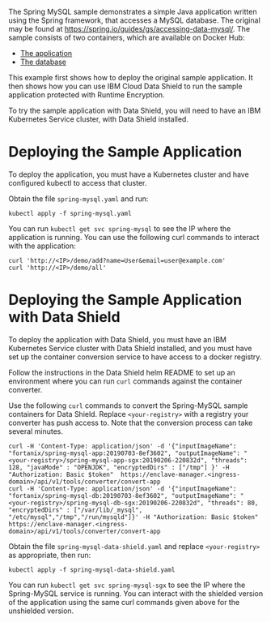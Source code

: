 The Spring MySQL sample demonstrates a simple Java application written using
the Spring framework, that accesses a MySQL database. The original may be found
at https://spring.io/guides/gs/accessing-data-mysql/. The sample consists of
two containers, which are available on Docker Hub:

 * [The application](https://hub.docker.com/r/fortanix/spring-mysql-app/)
 * [The database](https://hub.docker.com/r/fortanix/spring-mysql-db/)

This example first shows how to deploy the original sample application.
It then shows how you can use IBM Cloud Data Shield to run the sample
application protected with Runtime Encryption.

To try the sample application with Data Shield, you will need to have
an IBM Kubernetes Service cluster, with Data Shield installed.

# Deploying the Sample Application

To deploy the application, you must have a Kubernetes cluster and have
configured kubectl to access that cluster.

Obtain the file `spring-mysql.yaml` and run:

    kubectl apply -f spring-mysql.yaml

You can run `kubectl get svc spring-mysql` to see the IP where the application
is running. You can use the following curl commands to interact with the
application:

    curl 'http://<IP>/demo/add?name=User&email=user@example.com'
    curl 'http://<IP>/demo/all'

# Deploying the Sample Application with Data Shield

To deploy the application with Data Shield, you must have an IBM Kubernetes
Service cluster with Data Shield installed, and you must have set up the
container conversion service to have access to a docker registry.

Follow the instructions in the Data Shield helm README to set up an environment
where you can run `curl` commands against the container converter.

Use the following `curl` commands to convert the Spring-MySQL sample containers
for Data Shield. Replace `<your-registry>` with a registry your converter has
push access to. Note that the conversion process can take several minutes.

    curl -H 'Content-Type: application/json' -d '{"inputImageName": "fortanix/spring-mysql-app:20190703-8ef3602", "outputImageName": "<your-registry>/spring-mysql-app-sgx:20190206-220832d", "threads": 128, "javaMode" : "OPENJDK", "encryptedDirs" : ["/tmp"] }' -H "Authorization: Basic $token"  https://enclave-manager.<ingress-domain>/api/v1/tools/converter/convert-app
    curl -H 'Content-Type: application/json' -d '{"inputImageName": "fortanix/spring-mysql-db:20190703-8ef3602", "outputImageName": "<your-registry>/spring-mysql-db-sgx:20190206-220832d", "threads": 80, "encryptedDirs" : ["/var/lib/_mysql", "/etc/mysql","/tmp","/run/mysqld"]}' -H "Authorization: Basic $token"  https://enclave-manager.<ingress-domain>/api/v1/tools/converter/convert-app

Obtain the file `spring-mysql-data-shield.yaml` and replace `<your-registry>` as
appropriate, then run:

    kubectl apply -f spring-mysql-data-shield.yaml

You can run `kubectl get svc spring-mysql-sgx` to see the IP where the
Spring-MySQL service is running. You can interact with the shielded version of
the application using the same curl commands given above for the unshielded
version.
